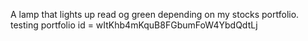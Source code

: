 A lamp that lights up read og green depending on my stocks portfolio.
testing portfolio id = wItKhb4mKquB8FGbumFoW4YbdQdtLj